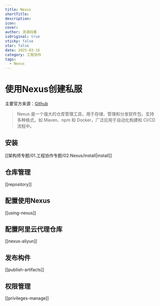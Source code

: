 ```yaml
---
title: Nexus
shortTitle: 
description: 
icon: 
cover: 
author: 流浪码客
isOriginal: true
sticky: false
star: false
date: 2025-03-16
category: 工程协作
tags:
  - Nexus
---
```

# 使用Nexus创建私服

主要官方来源：[Github](https://github.com/sonatype/nexus-public)

> Nexus 是一个强大的仓库管理工具，用于存储、管理和分发软件包，支持多种格式，如 Maven、npm 和 Docker，广泛应用于自动化构建和 CI/CD 流程中。
## 安装
[[架构师专题/01.工程协作专题/02.Nexus/install|install]]
## 仓库管理
[[repository]]
## 配置使用Nexus
[[using-nexus]]
## 配置阿里云代理仓库
[[nexus-aliyun]]
## 发布构件
[[publish-artifacts]]
## 权限管理
[[privileges-manage]]
